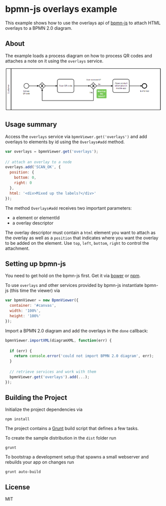 # bpmn-js overlays example

This example shows how to use the overlays api of [bpmn-js](https://github.com/bpmn-io/bpmn-js) to attach HTML overlays to a BPMN 2.0 diagram.


## About

The example loads a process diagram on how to process QR codes and attaches a note on it using the `overlays` service.

![QR-CODE workflow process](./docs/qr-code.png "Screenshot of the example process.")


## Usage summary

Access the `overlays` service via `bpmnViewer.get('overlays')` and add overlays to elements by id using the `Overlays#add` method.

```javascript
var overlays = bpmnViewer.get('overlays');

// attach an overlay to a node
overlays.add('SCAN_OK', {
  position: {
    bottom: 0,
    right: 0
  },
  html: '<div>Mixed up the labels?</div>'
});
```

The method `Overlays#add` receives two important parameters:

* a element or elementId
* a overlay descriptor

The overlay descriptor must contain a `html` element you want to attach as the overlay as well as a `position` that indicates where you want the overlay to be added on the element. Use `top`, `left`, `bottom`, `right` to control the attachment.


## Setting up bpmn-js

You need to get hold on the bpmn-js first. Get it via [bower](https://github.com/bpmn-io/bpmn-js-examples/tree/master/simple-bower) or [npm](https://github.com/bpmn-io/bpmn-js-examples/tree/master/simple-commonjs).

To use `overlays` and other services provided by bpmn-js instantiate bpmn-js (this time the viewer) via

```javascript
var bpmnViewer = new BpmnViewer({
  container: '#canvas',
  width: '100%',
  height: '100%'
});
```

Import a BPMN 2.0 diagram and add the overlays in the `done` callback:

```javascript
bpmnViewer.importXML(diagramXML, function(err) {

  if (err) {
    return console.error('could not import BPMN 2.0 diagram', err);
  }

  // retrieve services and work with them
  bpmnViewer.get('overlays').add(...);
});
```


## Building the Project

Initialize the project dependencies via

```
npm install
```

The project contains a  [Grunt](http://gruntjs.com/) build script that defines a few tasks.

To create the sample distribution in the `dist` folder run

```
grunt
```

To bootstrap a development setup that spawns a small webserver and rebuilds your app on changes run

```
grunt auto-build
```


## License

MIT
